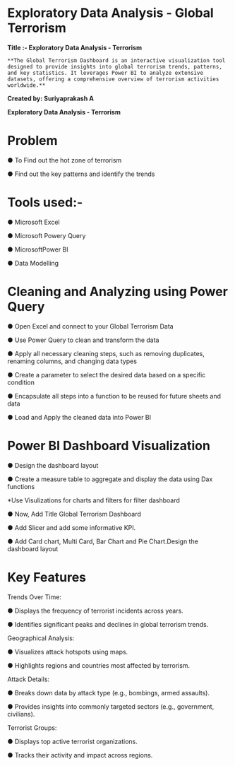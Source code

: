 # Exploratory Data Analysis - Global Terrorism

**Title :- Exploratory Data Analysis - Terrorism**

    **The Global Terrorism Dashboard is an interactive visualization tool designed to provide insights into global terrorism trends, patterns, and key statistics. It leverages Power BI to analyze extensive datasets, offering a comprehensive overview of terrorism activities worldwide.**

**Created by: Suriyaprakash A**

**Exploratory Data Analysis - Terrorism**

# Problem

● To Find out the hot zone of terrorism 

● Find out the key patterns and identify the trends

# Tools used:-

● Microsoft Excel

● Microsoft Powery Query

● MicrosoftPower BI

● Data Modelling

 # Cleaning and Analyzing using Power Query
 
● Open Excel and connect to your Global Terrorism Data
 
● Use Power Query to clean and transform the data

● Apply all necessary cleaning steps, such as removing duplicates, renaming columns, and changing data types

● Create a parameter to select the desired data based on a specific condition

● Encapsulate all steps into a function to be reused for future sheets and data

● Load and Apply the cleaned data into Power BI

# Power BI Dashboard Visualization

● Design the dashboard layout

● Create a measure table to aggregate and display the data using Dax functions

*Use Visulizations for charts and filters for filter dashboard

● Now, Add Title Global Terrorism Dashboard

● Add Slicer and add some informative KPI.

● Add Card chart, Multi Card, Bar Chart and Pie Chart.Design the dashboard layout

 # Key Features
 
Trends Over Time:

● Displays the frequency of terrorist incidents across years.

● Identifies significant peaks and declines in global terrorism trends.

Geographical Analysis:

● Visualizes attack hotspots using maps.

● Highlights regions and countries most affected by terrorism.

Attack Details:

● Breaks down data by attack type (e.g., bombings, armed assaults).

● Provides insights into commonly targeted sectors (e.g., government, civilians).

Terrorist Groups:

● Displays top active terrorist organizations.

● Tracks their activity and impact across regions.

<!---
SURIYA-PRAKASHA/SURIYA-PRAKASHA is a ✨ special ✨ repository because its `README.md` (this file) appears on your GitHub profile.
You can click the Preview link to take a look at your changes.
--->
